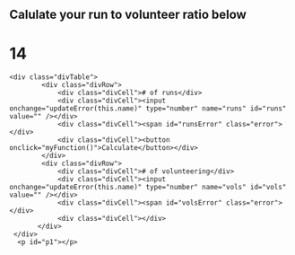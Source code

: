 <script src="https://ajax.googleapis.com/ajax/libs/angularjs/1.6.4/angular.min.js"></script>
## Calulate your run to volunteer ratio below

# 14
<style>
.error {
  color:red;
  }
  
  .divTable
    {
        display:  table;
        width:auto;
        background-color:#eee;
        border:1px solid  #666666;
        border-spacing:5px;/*cellspacing:poor IE support for  this*/
       /* border-collapse:separate;*/
    }

    .divRow
    {
       display:table-row;
       width:auto;
    }

    .divCell
    {
        float:left;/*fix for  buggy browsers*/
        display:table-column;
        width:200px;
        background-color:#ccc;
    }
</style>

<script>
  function updateError(element) {
     document.getElementById(element+"Error").innerHTML = "";
  }
  function myFunction() {
    var runs = document.getElementById("runs").value;
    var vols = document.getElementById("vols").value;  
    if(runs == null || runs==""){
      document.getElementById("runsError").innerHTML = "Please enter a value";}
    else {
     document.getElementById("runsError").innerHTML = "";}
    if(vols == null || vols==""){
      document.getElementById("volsError").innerHTML = "Please enter a value";}
    else{
      document.getElementById("volsError").innerHTML = "";}

    if (vols!="" && runs!=""){
      document.getElementById("p1").innerHTML = runs/vols + ":1" ;}
    else {
      document.getElementById("p1").innerHTML = "";}
}
</script>


    
   
    
    <div class="divTable">
            <div class="divRow">
                <div class="divCell"># of runs</div>
                <div class="divCell"><input onchange="updateError(this.name)" type="number" name="runs" id="runs" value="" /></div>
                <div class="divCell"><span id="runsError" class="error"></div>
                <div class="divCell"><button onclick="myFunction()">Calculate</button></div>
            </div>
            <div class="divRow">
                <div class="divCell"># of volunteering</div>
                <div class="divCell"><input onchange="updateError(this.name)" type="number" name="vols" id="vols" value="" /></div>
                <div class="divCell"><span id="volsError" class="error"></div>
                <div class="divCell"></div>
           </div>     
     </div>
      <p id="p1"></p>
